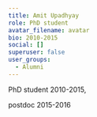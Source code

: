 ```yaml
---
title: Amit Upadhyay
role: PhD student
avatar_filename: avatar
bio: 2010-2015
social: []
superuser: false
user_groups:
  - Alumni
---
```

<!--StartFragment-->

PhD student 2010-2015,

postdoc 2015-2016

<!--EndFragment-->